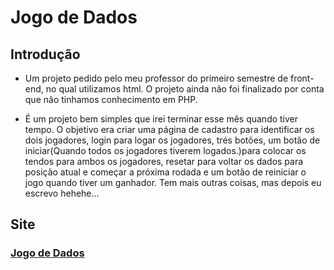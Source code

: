# Jogo de Dados
## Introdução

* Um projeto pedido pelo meu professor do primeiro semestre de front-end, no qual utilizamos html. O projeto ainda não foi finalizado por conta que não tinhamos conhecimento em PHP.

* É um projeto bem simples que irei terminar esse mês quando tiver tempo. O objetivo era criar uma página de cadastro para identificar os dois jogadores, login para logar os
jogadores, trés botões, um botão de iniciar(Quando todos os jogadores tiverem logados.)para colocar os tendos para ambos os jogadores, resetar para voltar os dados para posição
atual e começar a próxima rodada e um botão de reiniciar o jogo quando tiver um ganhador. Tem mais outras coisas, mas depois eu escrevo hehehe...

## Site
### [Jogo de Dados](https://felipemaxplay.github.io/jogo-de-dados/)
